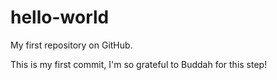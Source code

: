 hello-world
===========

My first repository on GitHub.

This is my first commit, I'm so grateful to Buddah for this step!
